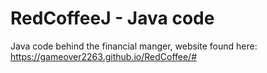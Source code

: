 # RedCoffeeJ - Java code

Java code behind the financial manger, website found here: https://gameover2263.github.io/RedCoffee/#
